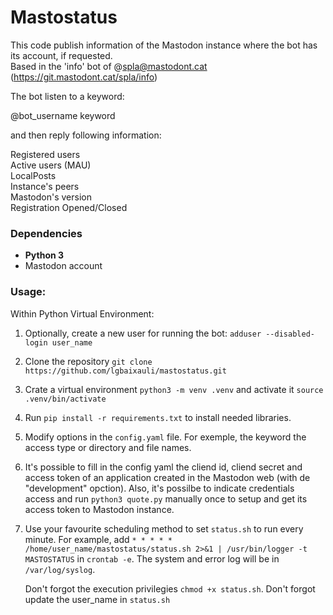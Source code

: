 # Mastostatus

This code publish information of the Mastodon instance where the bot has its account, if requested.  
Based in the 'info' bot of @spla@mastodont.cat (https://git.mastodont.cat/spla/info)

The bot listen to a keyword:

@bot_username keyword

and then reply following information:  

Registered users  
Active users (MAU)  
LocalPosts  
Instance's peers  
Mastodon's version  
Registration Opened/Closed

### Dependencies

-   **Python 3**
-   Mastodon account

### Usage:

Within Python Virtual Environment:

1. Optionally, create a new user for running the bot: `adduser --disabled-login user_name`

2. Clone the repository `git clone https://github.com/lgbaixauli/mastostatus.git` 

3. Crate a virtual environment `python3 -m venv .venv` and activate it `source .venv/bin/activate`

4. Run `pip install -r requirements.txt` to install needed libraries.  

5. Modify options in the `config.yaml` file. For exemple, the keyword the access type or directory and file names.

6. It's possible to fill in the config yaml the cliend id, cliend secret and access token of an application created in the Mastodon web (with de "development" opction). Also, it's possilbe to indicate credentials access and run `python3 quote.py` manually once to setup and get its access token to Mastodon instance.

7. Use your favourite scheduling method to set `status.sh` to run every minute. For example,  add  `* * * * * /home/user_name/mastostatus/status.sh 2>&1 | /usr/bin/logger -t MASTOSTATUS` in `crontab -e`. The system and error log will be in `/var/log/syslog`. 

   Don't forgot the execution privilegies `chmod +x status.sh`. 
   Don't forgot update the user_name in `status.sh`
